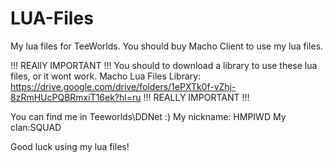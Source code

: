 # LUA-Files
My lua files for TeeWorlds. You should buy Macho Client to use my lua files.

!!! REAllY IMPORTANT !!!
You should to download a library to use these lua files, or it wont work.
Macho Lua Files Library: https://drive.google.com/drive/folders/1ePXTk0f-vZhj-8zRmHUcPQBRmxiT16ek?hl=ru
!!! REALLY IMPORTANT !!!


You can find me in Teeworlds\DDNet :) My nickname: HMPIWD
                                      My clan:SQUAD



Good luck using my lua files!
